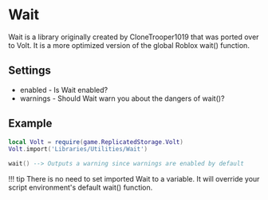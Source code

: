 # Wait
Wait is a library originally created by CloneTrooper1019 that was ported over to Volt. It is a more optimized version of the global Roblox wait() function.

## Settings
* enabled - Is Wait enabled?
* warnings - Should Wait warn you about the dangers of wait()?

## Example
```lua
local Volt = require(game.ReplicatedStorage.Volt)
Volt.import('Libraries/Utilities/Wait')

wait() --> Outputs a warning since warnings are enabled by default
```

!!! tip
    There is no need to set imported Wait to a variable. It will override your script environment's default wait() function.